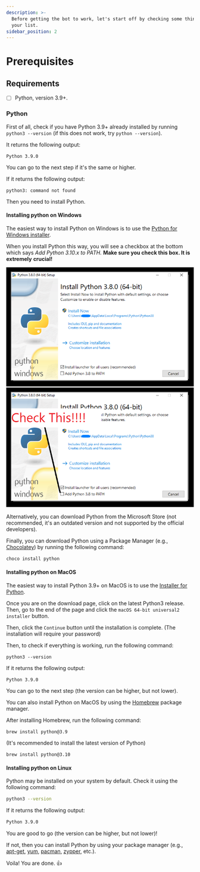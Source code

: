 ```yaml
---
description: >-
  Before getting the bot to work, let's start off by checking some things from
  your list.
sidebar_position: 2
---
```


# Prerequisites

## Requirements

- [ ] Python, version 3.9+.

### Python

First of all, check if you have Python 3.9+ already installed by running `python3 --version` (if this does not work, try `python --version`).

It returns the following output:

```shell
Python 3.9.0
```

You can go to the next step if it's the same or higher.

If it returns the following output:

```shell
python3: command not found
```

Then you need to install Python.

#### Installing python on Windows

The easiest way to install Python on Windows is to use the [Python for Windows installer](https://www.python.org/downloads/windows/).

When you install Python this way, you will see a checkbox at the bottom which says _Add Python 3.10.x to PATH._ **Make sure you check this box. It is extremely** **crucial!**

![image](<.gitbook/assets/image (2) (1).png>) ![image](<.gitbook/assets/image (4).png>)

Alternatively, you can download Python from the Microsoft Store (not recommended, it's an outdated version and not supported by the official developers).

Finally, you can download Python using a Package Manager (e.g., [Chocolatey](https://chocolatey.org/)) by running the following command:

```powershell
choco install python
```

#### Installing python on MacOS

The easiest way to install Python 3.9+ on MacOS is to use the [Installer for Python](https://www.python.org/downloads/mac-osx/).

Once you are on the download page, click on the latest Python3 release. Then, go to the end of the page and click the `macOS 64-bit universal2 installer` button.

Then, click the `Continue` button until the installation is complete. (The installation will require your password)

Then, to check if everything is working, run the following command:

```
python3 --version
```

If it returns the following output:

```
Python 3.9.0
```

You can go to the next step (the version can be higher, but not lower).

You can also install Python on MacOS by using the [Homebrew](https://brew.sh/) package manager.

After installing Homebrew, run the following command:

```
brew install python@3.9
```

(It's recommended to install the latest version of Python)

```
brew install python@3.10
```

#### Installing python on Linux

Python may be installed on your system by default. Check it using the following command:

```bash
python3 --version
```

If it returns the following output:

```bash
Python 3.9.0
```

You are good to go (the version can be higher, but not lower)!

If not, then you can install Python by using your package manager (e.g., [apt-get](https://www.debian.org/), [yum](https://www.yum.com/), [pacman](https://www.archlinux.org/), [zypper](https://www.opensuse.org/), etc.).

Voila! You are done. 👍
